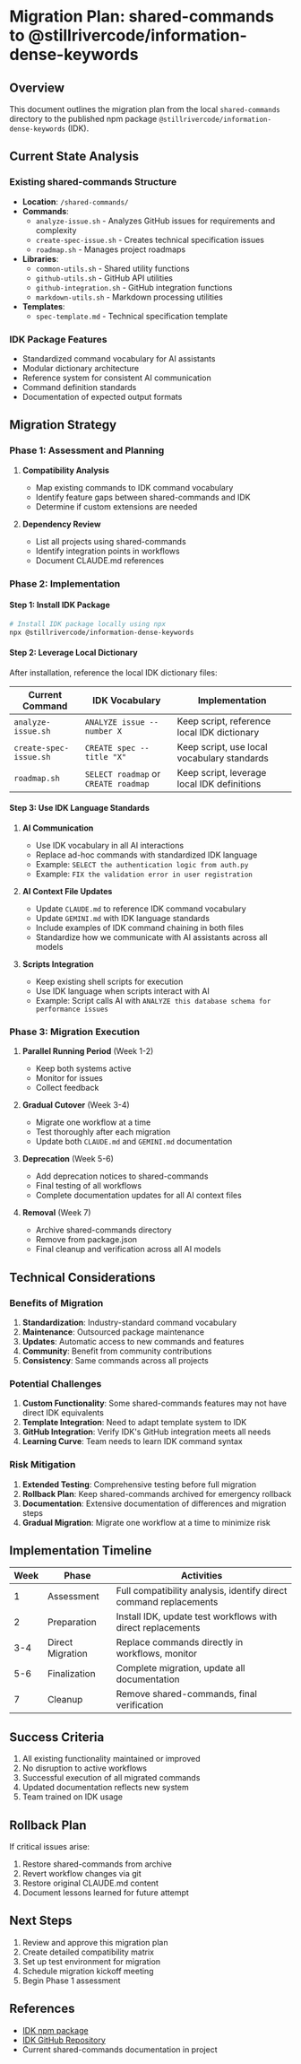 # Migration Plan: shared-commands to @stillrivercode/information-dense-keywords

## Overview

This document outlines the migration plan from the local `shared-commands` directory to the published npm package `@stillrivercode/information-dense-keywords` (IDK).

## Current State Analysis

### Existing shared-commands Structure
- **Location**: `/shared-commands/`
- **Commands**:
  - `analyze-issue.sh` - Analyzes GitHub issues for requirements and complexity
  - `create-spec-issue.sh` - Creates technical specification issues
  - `roadmap.sh` - Manages project roadmaps
- **Libraries**:
  - `common-utils.sh` - Shared utility functions
  - `github-utils.sh` - GitHub API utilities
  - `github-integration.sh` - GitHub integration functions
  - `markdown-utils.sh` - Markdown processing utilities
- **Templates**:
  - `spec-template.md` - Technical specification template

### IDK Package Features
- Standardized command vocabulary for AI assistants
- Modular dictionary architecture
- Reference system for consistent AI communication
- Command definition standards
- Documentation of expected output formats

## Migration Strategy

### Phase 1: Assessment and Planning
1. **Compatibility Analysis**
   - Map existing commands to IDK command vocabulary
   - Identify feature gaps between shared-commands and IDK
   - Determine if custom extensions are needed

2. **Dependency Review**
   - List all projects using shared-commands
   - Identify integration points in workflows
   - Document CLAUDE.md references

### Phase 2: Implementation

#### Step 1: Install IDK Package
```bash
# Install IDK package locally using npx
npx @stillrivercode/information-dense-keywords
```

#### Step 2: Leverage Local Dictionary
After installation, reference the local IDK dictionary files:

| Current Command | IDK Vocabulary | Implementation |
|----------------|----------------|----------------|
| `analyze-issue.sh` | `ANALYZE issue --number X` | Keep script, reference local IDK dictionary |
| `create-spec-issue.sh` | `CREATE spec --title "X"` | Keep script, use local vocabulary standards |
| `roadmap.sh` | `SELECT roadmap` or `CREATE roadmap` | Keep script, leverage local IDK definitions |

#### Step 3: Use IDK Language Standards
1. **AI Communication**
   - Use IDK vocabulary in all AI interactions
   - Replace ad-hoc commands with standardized IDK language
   - Example: `SELECT the authentication logic from auth.py`
   - Example: `FIX the validation error in user registration`

2. **AI Context File Updates**
   - Update `CLAUDE.md` to reference IDK command vocabulary
   - Update `GEMINI.md` with IDK language standards
   - Include examples of IDK command chaining in both files
   - Standardize how we communicate with AI assistants across all models

3. **Scripts Integration**
   - Keep existing shell scripts for execution
   - Use IDK language when scripts interact with AI
   - Example: Script calls AI with `ANALYZE this database schema for performance issues`

### Phase 3: Migration Execution

1. **Parallel Running Period** (Week 1-2)
   - Keep both systems active
   - Monitor for issues
   - Collect feedback

2. **Gradual Cutover** (Week 3-4)
   - Migrate one workflow at a time
   - Test thoroughly after each migration
   - Update both `CLAUDE.md` and `GEMINI.md` documentation

3. **Deprecation** (Week 5-6)
   - Add deprecation notices to shared-commands
   - Final testing of all workflows
   - Complete documentation updates for all AI context files

4. **Removal** (Week 7)
   - Archive shared-commands directory
   - Remove from package.json
   - Final cleanup and verification across all AI models

## Technical Considerations

### Benefits of Migration
1. **Standardization**: Industry-standard command vocabulary
2. **Maintenance**: Outsourced package maintenance
3. **Updates**: Automatic access to new commands and features
4. **Community**: Benefit from community contributions
5. **Consistency**: Same commands across all projects

### Potential Challenges
1. **Custom Functionality**: Some shared-commands features may not have direct IDK equivalents
2. **Template Integration**: Need to adapt template system to IDK
3. **GitHub Integration**: Verify IDK's GitHub integration meets all needs
4. **Learning Curve**: Team needs to learn IDK command syntax

### Risk Mitigation
1. **Extended Testing**: Comprehensive testing before full migration
2. **Rollback Plan**: Keep shared-commands archived for emergency rollback
3. **Documentation**: Extensive documentation of differences and migration steps
4. **Gradual Migration**: Migrate one workflow at a time to minimize risk

## Implementation Timeline

| Week | Phase | Activities |
|------|-------|------------|
| 1 | Assessment | Full compatibility analysis, identify direct command replacements |
| 2 | Preparation | Install IDK, update test workflows with direct replacements |
| 3-4 | Direct Migration | Replace commands directly in workflows, monitor |
| 5-6 | Finalization | Complete migration, update all documentation |
| 7 | Cleanup | Remove shared-commands, final verification |

## Success Criteria

1. All existing functionality maintained or improved
2. No disruption to active workflows
3. Successful execution of all migrated commands
4. Updated documentation reflects new system
5. Team trained on IDK usage

## Rollback Plan

If critical issues arise:
1. Restore shared-commands from archive
2. Revert workflow changes via git
3. Restore original CLAUDE.md content
4. Document lessons learned for future attempt

## Next Steps

1. Review and approve this migration plan
2. Create detailed compatibility matrix
3. Set up test environment for migration
4. Schedule migration kickoff meeting
5. Begin Phase 1 assessment

## References

- [IDK npm package](https://www.npmjs.com/package/@stillrivercode/information-dense-keywords)
- [IDK GitHub Repository](https://github.com/stillrivercode/information-dense-keywords)
- Current shared-commands documentation in project